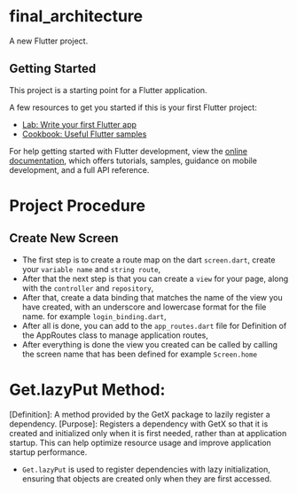 # final_architecture

A new Flutter project.

## Getting Started

This project is a starting point for a Flutter application.

A few resources to get you started if this is your first Flutter project:

- [Lab: Write your first Flutter app](https://docs.flutter.dev/get-started/codelab)
- [Cookbook: Useful Flutter samples](https://docs.flutter.dev/cookbook)

For help getting started with Flutter development, view the
[online documentation](https://docs.flutter.dev/), which offers tutorials,
samples, guidance on mobile development, and a full API reference.

# Project Procedure
## Create New Screen
- The first step is to create a route map on the dart `screen.dart`, create your `variable name` and `string route`,
- After that the next step is that you can create a `view` for your page, along with the `controller` and `repository`,
- After that, create a data binding that matches the name of the view you have created, with an underscore and lowercase format for the file name. for example `login_binding.dart`,
- After all is done, you can add to the `app_routes.dart` file for Definition of the AppRoutes class to manage application routes,
- After everything is done the view you created can be called by calling the screen name that has been defined for example `Screen.home`

# Get.lazyPut Method:
[Definition]: A method provided by the GetX package to lazily register a dependency.
[Purpose]: Registers a dependency with GetX so that it is created and initialized only when it is first needed, rather than at application startup. This can help optimize resource usage and improve application startup performance.
- `Get.lazyPut` is used to register dependencies with lazy initialization, ensuring that objects are created only when they are first accessed.